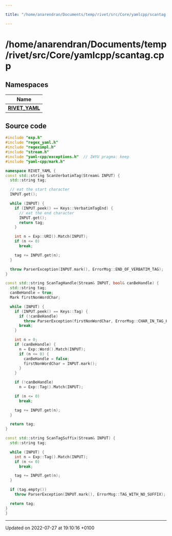 ```yaml
---

title: "/home/anarendran/Documents/temp/rivet/src/Core/yamlcpp/scantag.cpp"

---
```


# /home/anarendran/Documents/temp/rivet/src/Core/yamlcpp/scantag.cpp



## Namespaces

| Name           |
| -------------- |
| **[RIVET_YAML](http://example.org/namespaces/namespacerivet__yaml/)**  |




## Source code

```cpp
#include "exp.h"
#include "regex_yaml.h"
#include "regeximpl.h"
#include "stream.h"
#include "yaml-cpp/exceptions.h"  // IWYU pragma: keep
#include "yaml-cpp/mark.h"

namespace RIVET_YAML {
const std::string ScanVerbatimTag(Stream& INPUT) {
  std::string tag;

  // eat the start character
  INPUT.get();

  while (INPUT) {
    if (INPUT.peek() == Keys::VerbatimTagEnd) {
      // eat the end character
      INPUT.get();
      return tag;
    }

    int n = Exp::URI().Match(INPUT);
    if (n <= 0)
      break;

    tag += INPUT.get(n);
  }

  throw ParserException(INPUT.mark(), ErrorMsg::END_OF_VERBATIM_TAG);
}

const std::string ScanTagHandle(Stream& INPUT, bool& canBeHandle) {
  std::string tag;
  canBeHandle = true;
  Mark firstNonWordChar;

  while (INPUT) {
    if (INPUT.peek() == Keys::Tag) {
      if (!canBeHandle)
        throw ParserException(firstNonWordChar, ErrorMsg::CHAR_IN_TAG_HANDLE);
      break;
    }

    int n = 0;
    if (canBeHandle) {
      n = Exp::Word().Match(INPUT);
      if (n <= 0) {
        canBeHandle = false;
        firstNonWordChar = INPUT.mark();
      }
    }

    if (!canBeHandle)
      n = Exp::Tag().Match(INPUT);

    if (n <= 0)
      break;

    tag += INPUT.get(n);
  }

  return tag;
}

const std::string ScanTagSuffix(Stream& INPUT) {
  std::string tag;

  while (INPUT) {
    int n = Exp::Tag().Match(INPUT);
    if (n <= 0)
      break;

    tag += INPUT.get(n);
  }

  if (tag.empty())
    throw ParserException(INPUT.mark(), ErrorMsg::TAG_WITH_NO_SUFFIX);

  return tag;
}
}
```


-------------------------------

Updated on 2022-07-27 at 19:10:16 +0100
